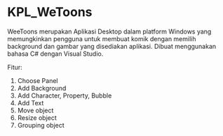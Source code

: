 # KPL_WeToons
WeeToons merupakan Aplikasi Desktop dalam platform Windows yang memungkinkan pengguna untuk membuat komik dengan memilih background dan gambar yang disediakan aplikasi.
Dibuat menggunakan bahasa C# dengan Visual Studio.

Fitur:
1. Choose Panel
2. Add Background
3. Add Character, Property, Bubble
4. Add Text
5. Move object
6. Resize object
7. Grouping object
